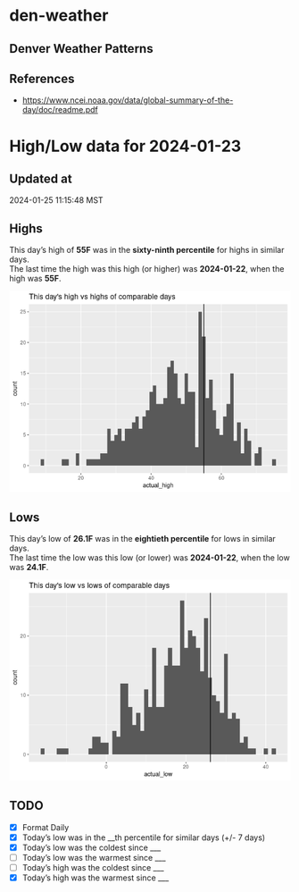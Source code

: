 # den-weather


## Denver Weather Patterns

## References

- <https://www.ncei.noaa.gov/data/global-summary-of-the-day/doc/readme.pdf>

# High/Low data for 2024-01-23

## Updated at

2024-01-25 11:15:48 MST

## Highs

This day’s high of **55F** was in the **sixty-ninth percentile** for
highs in similar days.  
The last time the high was this high (or higher) was **2024-01-22**,
when the high was **55F**.

![](readme_files/figure-commonmark/unnamed-chunk-4-1.png)

## Lows

This day’s low of **26.1F** was in the **eightieth percentile** for lows
in similar days.  
The last time the low was this low (or lower) was **2024-01-22**, when
the low was **24.1F**.

![](readme_files/figure-commonmark/unnamed-chunk-6-1.png)

## TODO

- [x] Format Daily
- [x] Today’s low was in the \_\_th percentile for similar days (+/- 7
  days)
- [x] Today’s low was the coldest since \_\_\_
- [ ] Today’s low was the warmest since \_\_\_
- [ ] Today’s high was the coldest since \_\_\_
- [x] Today’s high was the warmest since \_\_\_
